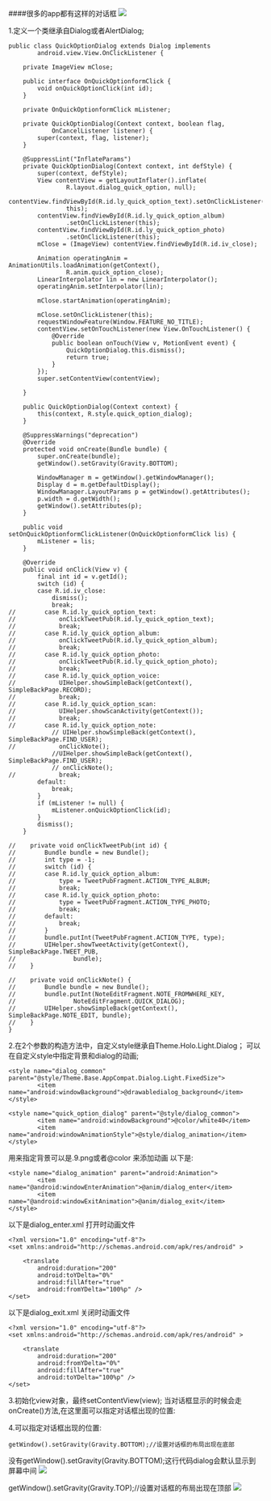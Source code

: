 ####很多的app都有这样的对话框
![](DiyDialog.PNG)

1.定义一个类继承自Dialog或者AlertDialog;
 
	public class QuickOptionDialog extends Dialog implements
	        android.view.View.OnClickListener {
	
	    private ImageView mClose;
	
	    public interface OnQuickOptionformClick {
	        void onQuickOptionClick(int id);
	    }
	
	    private OnQuickOptionformClick mListener;
	
	    private QuickOptionDialog(Context context, boolean flag,
	            OnCancelListener listener) {
	        super(context, flag, listener);
	    }
	
	    @SuppressLint("InflateParams")
	    private QuickOptionDialog(Context context, int defStyle) {
	        super(context, defStyle);
	        View contentView = getLayoutInflater().inflate(
	                R.layout.dialog_quick_option, null);
	        contentView.findViewById(R.id.ly_quick_option_text).setOnClickListener(
	                this);
	        contentView.findViewById(R.id.ly_quick_option_album)
	                .setOnClickListener(this);
	        contentView.findViewById(R.id.ly_quick_option_photo)
	                .setOnClickListener(this);
	        mClose = (ImageView) contentView.findViewById(R.id.iv_close);
	
	        Animation operatingAnim = AnimationUtils.loadAnimation(getContext(),
	                R.anim.quick_option_close);
	        LinearInterpolator lin = new LinearInterpolator();
	        operatingAnim.setInterpolator(lin);
	
	        mClose.startAnimation(operatingAnim);
	
	        mClose.setOnClickListener(this);
	        requestWindowFeature(Window.FEATURE_NO_TITLE);
	        contentView.setOnTouchListener(new View.OnTouchListener() {
	            @Override
	            public boolean onTouch(View v, MotionEvent event) {
	                QuickOptionDialog.this.dismiss();
	                return true;
	            }
	        });
	        super.setContentView(contentView);
	
	    }
	
	    public QuickOptionDialog(Context context) {
	        this(context, R.style.quick_option_dialog);
	    }
	
	    @SuppressWarnings("deprecation")
	    @Override
	    protected void onCreate(Bundle bundle) {
	        super.onCreate(bundle);
	        getWindow().setGravity(Gravity.BOTTOM);
	
	        WindowManager m = getWindow().getWindowManager();
	        Display d = m.getDefaultDisplay();
	        WindowManager.LayoutParams p = getWindow().getAttributes();
	        p.width = d.getWidth();
	        getWindow().setAttributes(p);
	    }
	
	    public void setOnQuickOptionformClickListener(OnQuickOptionformClick lis) {
	        mListener = lis;
	    }
	
	    @Override
	    public void onClick(View v) {
	        final int id = v.getId();
	        switch (id) {
	        case R.id.iv_close:
	            dismiss();
	            break;
	//        case R.id.ly_quick_option_text:
	//            onClickTweetPub(R.id.ly_quick_option_text);
	//            break;
	//        case R.id.ly_quick_option_album:
	//            onClickTweetPub(R.id.ly_quick_option_album);
	//            break;
	//        case R.id.ly_quick_option_photo:
	//            onClickTweetPub(R.id.ly_quick_option_photo);
	//            break;
	//        case R.id.ly_quick_option_voice:
	//            UIHelper.showSimpleBack(getContext(), SimpleBackPage.RECORD);
	//            break;
	//        case R.id.ly_quick_option_scan:
	//            UIHelper.showScanActivity(getContext());
	//            break;
	//        case R.id.ly_quick_option_note:
	            // UIHelper.showSimpleBack(getContext(), SimpleBackPage.FIND_USER);
	//            onClickNote();
	            //UIHelper.showSimpleBack(getContext(), SimpleBackPage.FIND_USER);
	            // onClickNote();
	//            break;
	        default:
	            break;
	        }
	        if (mListener != null) {
	            mListener.onQuickOptionClick(id);
	        }
	        dismiss();
	    }
	
	//    private void onClickTweetPub(int id) {
	//        Bundle bundle = new Bundle();
	//        int type = -1;
	//        switch (id) {
	//        case R.id.ly_quick_option_album:
	//            type = TweetPubFragment.ACTION_TYPE_ALBUM;
	//            break;
	//        case R.id.ly_quick_option_photo:
	//            type = TweetPubFragment.ACTION_TYPE_PHOTO;
	//            break;
	//        default:
	//            break;
	//        }
	//        bundle.putInt(TweetPubFragment.ACTION_TYPE, type);
	//        UIHelper.showTweetActivity(getContext(), SimpleBackPage.TWEET_PUB,
	//                bundle);
	//    }
	
	//    private void onClickNote() {
	//        Bundle bundle = new Bundle();
	//        bundle.putInt(NoteEditFragment.NOTE_FROMWHERE_KEY,
	//                NoteEditFragment.QUICK_DIALOG);
	//        UIHelper.showSimpleBack(getContext(), SimpleBackPage.NOTE_EDIT, bundle);
	//    }
	}

2.在2个参数的构造方法中，自定义style继承自Theme.Holo.Light.Dialog；
    可以在自定义style中指定背景和dialog的动画;

	<style name="dialog_common" parent="@style/Theme.Base.AppCompat.Dialog.Light.FixedSize">
	        <item name="android:windowBackground">@drawabledialog_background</item>
	</style>

	<style name="quick_option_dialog" parent="@style/dialog_common">
	        <item name="android:windowBackground">@color/white40</item>
	        <item name="android:windowAnimationStyle">@style/dialog_animation</item>
	</style>

<item name="android:windowBackground">用来指定背景可以是.9.png或者@color
<item name="android:windowAnimationStyle">来添加动画 以下是:

	<style name="dialog_animation" parent="android:Animation">
	        <item name="@android:windowEnterAnimation">@anim/dialog_enter</item>
	        <item name="@android:windowExitAnimation">@anim/dialog_exit</item>
    </style>

以下是dialog_enter.xml 打开时动画文件

	<?xml version="1.0" encoding="utf-8"?>
	<set xmlns:android="http://schemas.android.com/apk/res/android" >
	
	    <translate
	        android:duration="200"
	        android:toYDelta="0%"
	        android:fillAfter="true"
	        android:fromYDelta="100%p" />
	</set>

以下是dialog_exit.xml 关闭时动画文件

	<?xml version="1.0" encoding="utf-8"?>
	<set xmlns:android="http://schemas.android.com/apk/res/android" >
	
	    <translate
	        android:duration="200"
	        android:fromYDelta="0%"
	        android:fillAfter="true"
	        android:toYDelta="100%p" />
	</set>

3.初始化view对象，最终setContentView(view);
 当对话框显示的时候会走onCreate()方法,在这里面可以指定对话框出现的位置:

4.可以指定对话框出现的位置:

	getWindow().setGravity(Gravity.BOTTOM);//设置对话框的布局出现在底部


没有getWindow().setGravity(Gravity.BOTTOM);这行代码dialog会默认显示到屏幕中间
![](DiyDialog2.png)

getWindow().setGravity(Gravity.TOP);//设置对话框的布局出现在顶部
![](DiyDialog3.png)